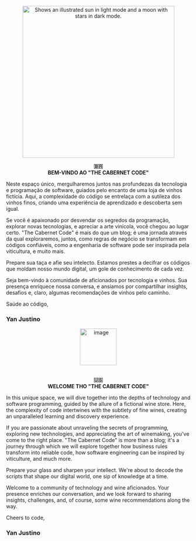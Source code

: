 
  <p align="center">
    <img alt="Shows an illustrated sun in light mode and a moon with stars in dark mode." width=415 src="https://github.com/cabernet-code/blog/assets/357114/c6b67251-a4cb-4ead-8de1-8a9a7001566f">
  </p>

<p align="center">
  <strong>🇧🇷 <br/> BEM-VINDO AO "THE CABERNET CODE"</strong>
</p>

Neste espaço único, mergulharemos juntos nas profundezas da tecnologia e programação de software, guiados pelo encanto de uma loja de vinhos fictícia. Aqui, a complexidade do código se entrelaça com a sutileza dos vinhos finos, criando uma experiência de aprendizado e descoberta sem igual.

Se você é apaixonado por desvendar os segredos da programação, explorar novas tecnologias, e apreciar a arte vinícola, você chegou ao lugar certo. "The Cabernet Code" é mais do que um blog; é uma jornada através da qual exploraremos, juntos, como regras de negócio se transformam em códigos confiáveis, como a engenharia de software pode ser inspirada pela viticultura, e muito mais.

Prepare sua taça e afie seu intelecto. Estamos prestes a decifrar os códigos que moldam nosso mundo digital, um gole de conhecimento de cada vez.

Seja bem-vindo à comunidade de aficionados por tecnologia e vinhos. Sua presença enriquece nossa conversa, e ansiamos por compartilhar insights, desafios e, claro, algumas recomendações de vinhos pelo caminho.

Saúde ao código,  
### Yan Justino

 <p align="center">
   <img width="100" alt="image" src="https://github.com/cabernet-code/blog/assets/357114/71889edc-2544-49af-9b2d-adc7790c7000">
   <br/>
   <br/>
 </p>

 <p align="center">
  <strong>🇺🇸 <br/> WELCOME THO "THE CABERNET CODE"</strong>
</p>


In this unique space, we will dive together into the depths of technology and software programming, guided by the allure of a fictional wine store. Here, the complexity of code intertwines with the subtlety of fine wines, creating an unparalleled learning and discovery experience.

If you are passionate about unraveling the secrets of programming, exploring new technologies, and appreciating the art of winemaking, you've come to the right place. "The Cabernet Code" is more than a blog; it's a journey through which we will explore together how business rules transform into reliable code, how software engineering can be inspired by viticulture, and much more.

Prepare your glass and sharpen your intellect. We're about to decode the scripts that shape our digital world, one sip of knowledge at a time.

Welcome to a community of technology and wine aficionados. Your presence enriches our conversation, and we look forward to sharing insights, challenges, and, of course, some wine recommendations along the way.

Cheers to code,  
### Yan Justino
